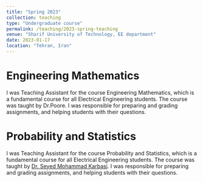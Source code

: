 ```yaml
---
title: "Spring 2023"
collection: teaching
type: "Undergraduate course"
permalink: /teaching/2023-spring-teaching
venue: "Sharif University of Technology, EE department"
date: 2023-01-17
location: "Tehran, Iran"
---
```


# Engineering Mathematics

I was Teaching Assistant for the course Engineering Mathematics, which is a fundamental course for all Electrical Engineering students. The course was taught by Dr.Poore. I was responsible for preparing and grading assignments, and helping students with their questions.

# Probability and Statistics

I was Teaching Assistant for the course Probability and Statistics, which is a fundamental course for all Electrical Engineering students. The course was taught by [Dr. Seyed Mohammad Karbasi](https://scholar.google.com/citations?user=JQs9TcgAAAAJ&hl=en). I was responsible for preparing and grading assignments, and helping students with their questions.
